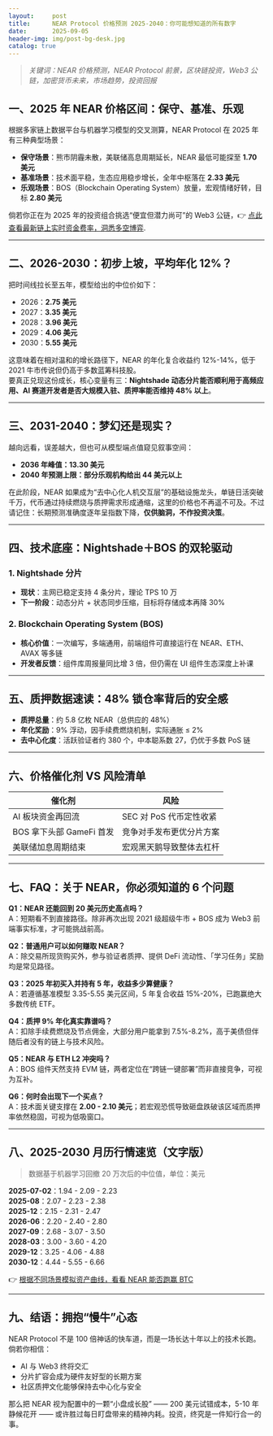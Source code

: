 ```yaml
---
layout:     post
title:      NEAR Protocol 价格预测 2025-2040：你可能想知道的所有数字
date:       2025-09-05
header-img: img/post-bg-desk.jpg
catalog: true
---
```


> *关键词：NEAR 价格预测，NEAR Protocol 前景，区块链投资，Web3 公链，加密货币未来，市场趋势，投资回报*

## 一、2025 年 NEAR 价格区间：保守、基准、乐观

根据多家链上数据平台与机器学习模型的交叉测算，NEAR Protocol 在 2025 年有三种典型场景：

- **保守场景**：熊市阴霾未散，美联储高息周期延长，NEAR 最低可能探至 **1.70 美元**  
- **基准场景**：技术面平稳，生态应用稳步增长，全年中枢落在 **2.33 美元**  
- **乐观场景**：BOS（Blockchain Operating System）放量，宏观情绪好转，目标 **2.80 美元**

倘若你正在为 2025 年的投资组合挑选“便宜但潜力尚可”的 Web3 公链，👉 [点此查看最新链上实时资金费率，洞悉多空博弈](https://okxdog.com/).

---

## 二、2026-2030：初步上坡，平均年化 12%？

把时间线拉长至五年，模型给出的中位价如下：

- 2026：**2.75 美元**  
- 2027：**3.35 美元**  
- 2028：**3.96 美元**  
- 2029：**4.06 美元**  
- 2030：**5.55 美元**

这意味着在相对温和的增长路径下，NEAR 的年化复合收益约 12%-14%，低于 2021 牛市传说但仍高于多数蓝筹科技股。  
要真正兑现这份成长，核心变量有三：**Nightshade 动态分片能否顺利用于高频应用、AI 赛道开发者是否大规模入驻、质押率能否维持 48% 以上**。

---

## 三、2031-2040：梦幻还是现实？

越向远看，误差越大，但也可从模型端点值窥见叙事空间：

- **2036 年峰值：13.30 美元**  
- **2040 年预测上限：部分乐观机构给出 44 美元以上**

在此阶段，NEAR 如果成为“去中心化人机交互层”的基础设施龙头，单链日活突破千万，代币通过持续燃烧与质押需求形成通缩，这里的价格也不再遥不可及。不过请记住：长期预测准确度逐年呈指数下降，**仅供脑洞，不作投资决策**。

---

## 四、技术底座：Nightshade＋BOS 的双轮驱动

### 1. Nightshade 分片

- **现状**：主网已稳定支持 4 条分片，理论 TPS 10 万  
- **下一阶段**：动态分片 + 状态同步压缩，目标将存储成本再降 30%

### 2. Blockchain Operating System (BOS)

- **核心价值**：一次编写，多端通用，前端组件可直接运行在 NEAR、ETH、AVAX 等多链  
- **开发者反馈**：组件库周报量同比增 3 倍，但仍需在 UI 组件生态深度上补课

---

## 五、质押数据速读：48% 锁仓率背后的安全感

- **质押总量**：约 5.8 亿枚 NEAR（总供应的 48%）  
- **年化奖励**：9% 浮动，因手续费燃烧机制，实际通胀 ≤ 2%  
- **去中心化度**：活跃验证者约 380 个，中本聪系数 27，仍优于多数 PoS 链

---

## 六、价格催化剂 VS 风险清单

| 催化剂 | 风险 |
| --- | --- |
| AI 板块资金再回流 | SEC 对 PoS 代币定性收紧 |
| BOS 拿下头部 GameFi 首发 | 竞争对手发布更优分片方案 |
| 美联储加息周期结束 | 宏观黑天鹅导致整体去杠杆 |

---

## 七、FAQ：关于 NEAR，你必须知道的 6 个问题

**Q1：NEAR 还能回到 20 美元历史高点吗？**  
A：短期看不到直接路径。除非再次出现 2021 级超级牛市 + BOS 成为 Web3 前端事实标准，才可能挑战前高。

**Q2：普通用户可以如何赚取 NEAR？**  
A：除交易所现货购买外，参与验证者质押、提供 DeFi 流动性、「学习任务」奖励均是常见路径。

**Q3：2025 年初买入并持有 5 年，收益多少算健康？**  
A：若遵循基准模型 3.35-5.55 美元区间，5 年复合收益 15%-20%，已跑赢绝大多数传统 ETF。

**Q4：质押 9% 年化真实靠谱吗？**  
A：扣除手续费燃烧及节点佣金，大部分用户能拿到 7.5%-8.2%，高于美债但伴随后者没有的链上与技术风险。

**Q5：NEAR 与 ETH L2 冲突吗？**  
A：BOS 组件天然支持 EVM 链，两者定位在“跨链一键部署”而非直接竞争，可视为互补。

**Q6：何时会出现下一个买点？**  
A：技术面关键支撑在 **2.00 - 2.10 美元**；若宏观恐慌导致砸盘跌破该区域而质押率依然稳固，可视为低吸窗口。

---

## 八、2025-2030 月历行情速览（文字版）

> 数据基于机器学习回撤 20 万次后的中位值，单位：美元

**2025-07-02**：1.94 - 2.09 - 2.23  
**2025-08**：2.07 - 2.23 - 2.38  
**2025-12**：2.15 - 2.31 - 2.47  
**2026-06**：2.20 - 2.40 - 2.80  
**2027-09**：2.68 - 3.07 - 3.50  
**2028-03**：3.00 - 3.60 - 4.20  
**2029-12**：3.25 - 4.06 - 4.88  
**2030-12**：4.44 - 5.55 - 6.66  

👉 [根据不同场景模拟资产曲线，看看 NEAR 能否跑赢 BTC](https://okxdog.com/)

---

## 九、结语：拥抱“慢牛”心态

NEAR Protocol 不是 100 倍神话的快车道，而是一场长达十年以上的技术长跑。倘若你相信：

- AI 与 Web3 终将交汇  
- 分片扩容会成为硬件友好型的长期方案  
- 社区质押文化能够保持去中心化与安全  

那么把 NEAR 视为配置中的一颗“小盘成长股” —— 200 美元试错成本，5-10 年静候花开 —— 或许胜过每日盯盘带来的精神内耗。投资，终究是一件知行合一的事。